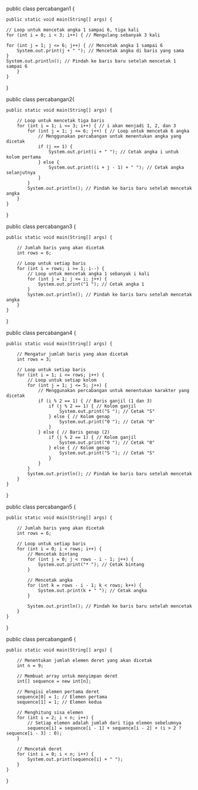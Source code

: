 public class percabangan1 {

    public static void main(String[] args) {
    
    // Loop untuk mencetak angka 1 sampai 6, tiga kali
    for (int i = 0; i < 3; i++) { // Mengulang sebanyak 3 kali

    for (int j = 1; j <= 6; j++) { // Mencetak angka 1 sampai 6
        System.out.print(j + " "); // Mencetak angka di baris yang sama
    }
    System.out.println(); // Pindah ke baris baru setelah mencetak 1 sampai 6
        }
    }
}


public class percabangan2{

    public static void main(String[] args) {
    
        // Loop untuk mencetak tiga baris
        for (int i = 1; i <= 3; i++) { // i akan menjadi 1, 2, dan 3
            for (int j = 1; j <= 6; j++) { // Loop untuk mencetak 6 angka
                // Menggunakan percabangan untuk menentukan angka yang dicetak
                if (j == 1) {
                    System.out.print(i + " "); // Cetak angka i untuk kolom pertama
                } else {
                    System.out.print((i + j - 1) + " "); // Cetak angka selanjutnya
                }
            }
            System.out.println(); // Pindah ke baris baru setelah mencetak angka
        }
    }
}


public class percabangan3 {

    public static void main(String[] args) {
    
        // Jumlah baris yang akan dicetak
        int rows = 6;

        // Loop untuk setiap baris
        for (int i = rows; i >= 1; i--) {
            // Loop untuk mencetak angka 1 sebanyak i kali
            for (int j = 1; j <= i; j++) {
                System.out.print("1 "); // Cetak angka 1
            }
            System.out.println(); // Pindah ke baris baru setelah mencetak angka
        }
    }
}


public class percabangan4 {

    public static void main(String[] args) {
    
        // Mengatur jumlah baris yang akan dicetak
        int rows = 3;

        // Loop untuk setiap baris
        for (int i = 1; i <= rows; i++) {
            // Loop untuk setiap kolom
            for (int j = 1; j <= 5; j++) {
                // Menggunakan percabangan untuk menentukan karakter yang dicetak
                if (i % 2 == 1) { // Baris ganjil (1 dan 3)
                    if (j % 2 == 1) { // Kolom ganjil
                        System.out.print("S "); // Cetak "S"
                    } else { // Kolom genap
                        System.out.print("0 "); // Cetak "0"
                    }
                } else { // Baris genap (2)
                    if (j % 2 == 1) { // Kolom ganjil
                        System.out.print("0 "); // Cetak "0"
                    } else { // Kolom genap
                        System.out.print("S "); // Cetak "S"
                    }
                }
            }
            System.out.println(); // Pindah ke baris baru setelah mencetak
        }
    }
}


public class percabangan5 {

    public static void main(String[] args) {
    
        // Jumlah baris yang akan dicetak
        int rows = 6;

        // Loop untuk setiap baris
        for (int i = 0; i < rows; i++) {
            // Mencetak bintang
            for (int j = 0; j < rows - i - 1; j++) {
                System.out.print("* "); // Cetak bintang
            }

            // Mencetak angka
            for (int k = rows - i - 1; k < rows; k++) {
                System.out.print(k + " "); // Cetak angka
            }

            System.out.println(); // Pindah ke baris baru setelah mencetak
        }
    }
}


public class percabangan6 {

    public static void main(String[] args) {
    
        // Menentukan jumlah elemen deret yang akan dicetak
        int n = 9;
        
        // Membuat array untuk menyimpan deret
        int[] sequence = new int[n];
        
        // Mengisi elemen pertama deret
        sequence[0] = 1; // Elemen pertama
        sequence[1] = 1; // Elemen kedua
        
        // Menghitung sisa elemen
        for (int i = 2; i < n; i++) {
            // Setiap elemen adalah jumlah dari tiga elemen sebelumnya
            sequence[i] = sequence[i - 1] + sequence[i - 2] + (i > 2 ? sequence[i - 3] : 0);
        }
        
        // Mencetak deret
        for (int i = 0; i < n; i++) {
            System.out.print(sequence[i] + " ");
        }
    }
}
